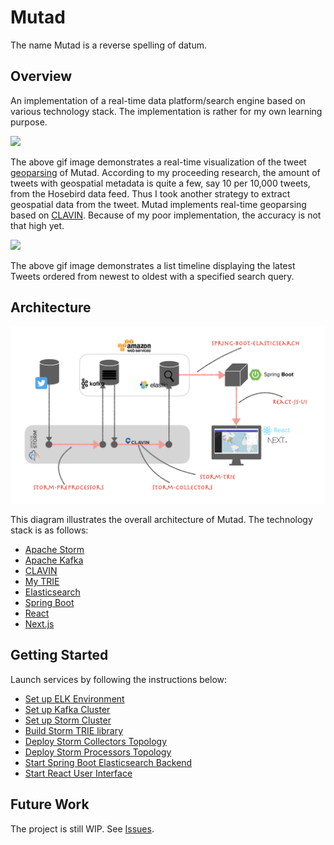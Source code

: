 # Mutad
The name Mutad is a reverse spelling of datum.

## Overview
An implementation of a real-time data platform/search engine based on various technology
stack. The implementation is rather for my own learning purpose.

<img src="./img/heatmap.gif?raw=true">

The above gif image demonstrates a real-time visualization of the tweet [geoparsing](https://en.wikipedia.org/wiki/Toponym_resolution) of Mutad.
According to my proceeding research, the amount of tweets with geospatial metadata
is quite a few, say 10 per 10,000 tweets, from the Hosebird data feed. Thus I took another
strategy to extract geospatial data from the tweet. Mutad implements real-time geoparsing based
on [CLAVIN](https://github.com/Novetta/CLAVIN). Because of my poor implementation, the accuracy is not that high yet.

<img src="./img/timeline.gif?raw=true">

The above gif image demonstrates a list timeline displaying the latest Tweets ordered from newest to oldest with a specified search query.

## Architecture
<img src="./img/mutad.jpeg?raw=true">

This diagram illustrates the overall architecture of Mutad. The technology stack is as follows:

 - [Apache Storm](https://storm.apache.org/)
 - [Apache Kafka](https://kafka.apache.org/)
 - [CLAVIN](https://www.novetta.com/2020/06/clavin/)
 - [My TRIE](https://github.com/ognis1205/mutad/tree/master/storm-trie)
 - [Elasticsearch](https://www.elastic.co/elasticsearch/)
 - [Spring Boot](https://spring.io/projects/spring-boot)
 - [React](https://reactjs.org/)
 - [Next.js](https://nextjs.org/)

## Getting Started
Launch services by following the instructions below:

 - [Set up ELK Environment](https://github.com/ognis1205/mutad/tree/master/dev/elk)
 - [Set up Kafka Cluster](https://github.com/ognis1205/mutad/tree/master/dev/kafka)
 - [Set up Storm Cluster](https://github.com/ognis1205/mutad/tree/master/dev/storm)
 - [Build Storm TRIE library](https://github.com/ognis1205/mutad/tree/master/storm-trie)
 - [Deploy Storm Collectors Topology](https://github.com/ognis1205/mutad/tree/master/storm-collectors)
 - [Deploy Storm Processors Topology](https://github.com/ognis1205/mutad/tree/master/storm-processors)
 - [Start Spring Boot Elasticsearch Backend](https://github.com/ognis1205/mutad/tree/master/spring-boot-elasticsearch)
 - [Start React User Interface](https://github.com/ognis1205/mutad/tree/master/react-js-ui)

## Future Work
The project is still WIP. See [Issues](https://github.com/ognis1205/mutad/issues).
